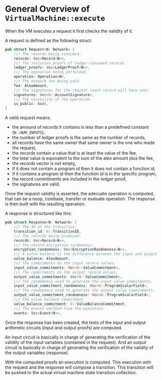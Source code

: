 # General Overview of `VirtualMachine::execute`

When the VM executes a request it first checks the validity of it. 

A request is defined as the following struct:

```rust
pub struct Request<N: Network> {
    /// The records being consumed.
    records: Vec<Record<N>>,
    /// The inclusion proofs of ledger-consumed records.
    ledger_proofs: Vec<LedgerProof<N>>,
    /// The operation being performed.
    operation: Operation<N>,
    /// The network fee being paid.
    fee: AleoAmount,
    /// The signatures for the request (each record will have one).
    signatures: Vec<N::AccountSignature>,
    /// The visibility of the operation.
    is_public: bool,
}
```

A valid request means:
- the amound of records it contains is less than a predefined constant (`N::NUM_INPUTS`),
- the number of ledger proofs is the same as the number of records,
- all records have the same owner that same owner is the one who made the request,
- the records contain a value that is at least the value of the fee,
- the total value is equivalent to the sum of the aleo amount plus the fee,
- the records vector is not empty,
- if it does not contain a program id then it does not contain a function id,
- if it contains a program id then the function id is in the specific program, 
- the record commitments are included in the ledger proof,
- the signatures are valid.

Once the request validity is asserted, the adecuate operation is computed, that can be a noop, coinbase, transfer or evaluate operation. The response is then built with the resulting operation.

<!-- TODO: Explain all operation enum -->

A response is structured like this:

```rust
pub struct Response<N: Network> {
    /// The ID of the transition.
    transition_id: N::TransitionID,
    /// The records being produced.
    records: Vec<Record<N>>,
    /// The record encryption randomness.
    encryption_randomness: Vec<EncryptionRandomness<N>>,
    /// A value balance is the difference between the input and output record values.
    value_balance: AleoAmount,
    /// The commitments on the input record values.
    input_value_commitments: Vec<N::ValueCommitment>,
    /// The commitments on the output record values.
    output_value_commitments: Vec<N::ValueCommitment>,
    /// The randomness used to generate the input value commitments.
    input_value_commitment_randomness: Vec<N::ProgramScalarField>,
    /// The randomness used to generate the output value commitments.
    output_value_commitment_randomness: Vec<N::ProgramScalarField>,
    /// The value balance commitment.
    value_balance_commitment: N::ValueBalanceCommitment,
    /// The events emitted from the execution.
    events: Vec<Event<N>>,
```

Once the response has been created, the tests of the input and output arithmetic circuits (input and output proofs) are computed.

An input circuit is basically in charge of generating the verification of the validity of the input variables (contained in the request). And an output circuit is basically in charge of generating the verification of the validity of the output variables (response).

<!-- TODO: Explain in depth how this happens -->

With the computed proofs an execution is computed. This execution with the request and the response will compose a transition. This transition will be pushed to the actual virtual machine state transition collection.

<!-- TODO: Explain Transitions in depth -->
